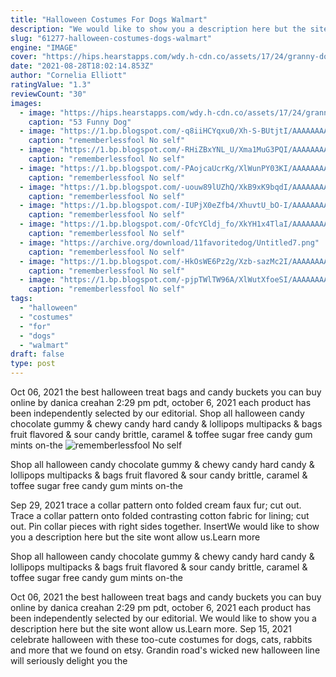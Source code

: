 ```yaml
---
title: "Halloween Costumes For Dogs Walmart"
description: "We would like to show you a description here but the site wont allow us.Learn more"
slug: "61277-halloween-costumes-dogs-walmart"
engine: "IMAGE"
cover: "https://hips.hearstapps.com/wdy.h-cdn.co/assets/17/24/granny-dog.jpg?crop=1.0xw:1xh;center,top&resize=768:*"
date: "2021-08-28T18:02:14.853Z"
author: "Cornelia Elliott"
ratingValue: "1.3"
reviewCount: "30"
images:
  - image: "https://hips.hearstapps.com/wdy.h-cdn.co/assets/17/24/granny-dog.jpg?crop=1.0xw:1xh;center,top&resize=768:*"
    caption: "53 Funny Dog"
  - image: "https://1.bp.blogspot.com/-q8iiHCYqxu0/Xh-S-BUtjtI/AAAAAAAAcG8/RgKs5i2xBDsgIPN8tQ36qykuQQbrcuznACLcBGAsYHQ/s1600/Untitled221.png"
    caption: "rememberlessfool No self"
  - image: "https://1.bp.blogspot.com/-RHiZBxYNL_U/Xma1MuG3PQI/AAAAAAAAeiY/2GZal-WApvo9oQTPntsbUPYo-ERIgf2AACLcBGAsYHQ/s1600/Untitled1331.png"
    caption: "rememberlessfool No self"
  - image: "https://1.bp.blogspot.com/-PAojcaUcrKg/XlWunPY03KI/AAAAAAAAdy0/ck9Y7hg6ADELVuv5921O37PD8hJOH-qrgCLcBGAsYHQ/s1600/Untitled908.png"
    caption: "rememberlessfool No self"
  - image: "https://1.bp.blogspot.com/-uouw89lUZhQ/XkB9xK9bqdI/AAAAAAAAciY/PIhD9jV8iAoUBCZPeVP0DAR087rPsdAPACLcBGAsYHQ/s1600/Untitled415.png"
    caption: "rememberlessfool No self"
  - image: "https://1.bp.blogspot.com/-IUPjX0eZfb4/XhuvtU_bO-I/AAAAAAAAcDo/uajECHZwdDcMBft53Ph0CTQ7N0vSVtx0gCLcBGAsYHQ/w1200-h630-p-k-no-nu/Untitled190.png"
    caption: "rememberlessfool No self"
  - image: "https://1.bp.blogspot.com/-OfcYCldj_fo/XkYH1x4TlaI/AAAAAAAAcsw/IDY6d0rYxogrn_FngfDP7TzWtPHiI5f_QCLcBGAsYHQ/s1600/Untitled439.png"
    caption: "rememberlessfool No self"
  - image: "https://archive.org/download/11favoritedog/Untitled7.png"
    caption: "rememberlessfool No self"
  - image: "https://1.bp.blogspot.com/-HkOsWE6Pz2g/Xzb-sazMc2I/AAAAAAAAflc/kXB1QDhWXqgSXqjT4unyV8DeU-gUXk5dQCLcBGAsYHQ/s1600/Untitled1986.png"
    caption: "rememberlessfool No self"
  - image: "https://1.bp.blogspot.com/-pjpTWlTW96A/XlWutXfoeSI/AAAAAAAAdzg/qnb3yg3LJqAU93DBbH9ZQh62rl0iOMkJwCLcBGAsYHQ/s1600/Untitled919.png"
    caption: "rememberlessfool No self"
tags:
  - "halloween"
  - "costumes"
  - "for"
  - "dogs"
  - "walmart"
draft: false
type: post
---
```


Oct 06, 2021 the best halloween treat bags and candy buckets you can buy online by danica creahan 2:29 pm pdt, october 6, 2021 each product has been independently selected by our editorial. Shop all halloween candy chocolate gummy & chewy candy hard candy & lollipops multipacks & bags fruit flavored & sour candy brittle, caramel & toffee sugar free candy gum mints on-the
![rememberlessfool No self](https://1.bp.blogspot.com/-q8iiHCYqxu0/Xh-S-BUtjtI/AAAAAAAAcG8/RgKs5i2xBDsgIPN8tQ36qykuQQbrcuznACLcBGAsYHQ/s1600/Untitled221.png "rememberlessfool No self")

Shop all halloween candy chocolate gummy &amp; chewy candy hard candy &amp; lollipops multipacks &amp; bags fruit flavored &amp; sour candy brittle, caramel &amp; toffee sugar free candy gum mints on-the
<!--inArticleAds-->

<!--galleryOne-->

Sep 29, 2021 trace a collar pattern onto folded cream faux fur; cut out. Trace a collar pattern onto folded contrasting cotton fabric for lining; cut out. Pin collar pieces with right sides together. InsertWe would like to show you a description here but the site wont allow us.Learn more
<!--inArticleAds-->

<!--galleryTwo-->

Shop all halloween candy chocolate gummy & chewy candy hard candy & lollipops multipacks & bags fruit flavored & sour candy brittle, caramel & toffee sugar free candy gum mints on-the
<!--galleryThree-->

Oct 06, 2021 the best halloween treat bags and candy buckets you can buy online by danica creahan 2:29 pm pdt, october 6, 2021 each product has been independently selected by our editorial. We would like to show you a description here but the site wont allow us.Learn more. Sep 15, 2021 celebrate halloween with these too-cute costumes for dogs, cats, rabbits and more that we found on etsy. Grandin road's wicked new halloween line will seriously delight you the